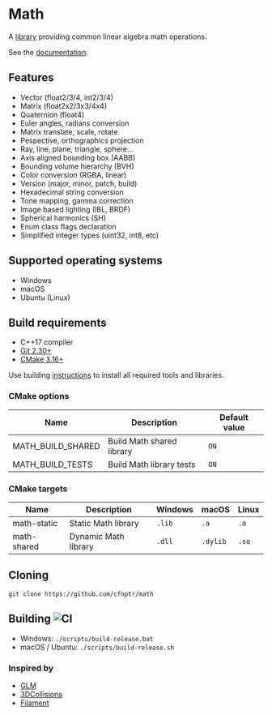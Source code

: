 # Math

A [library](https://github.com/cfnptr/math) providing common linear algebra math operations.

See the [documentation](https://cfnptr.github.io/math).

## Features

* Vector (float2/3/4, int2/3/4)
* Matrix (float2x2/3x3/4x4)
* Quaternion (float4)
* Euler angles, radians conversion
* Matrix translate, scale, rotate
* Pespective, orthographics projection
* Ray, line, plane, triangle, sphere...
* Axis aligned bounding box (AABB)
* Bounding volume hierarchy (BVH)
* Color conversion (RGBA, linear)
* Version (major, minor, patch, build)
* Hexadecimal string conversion
* Tone mapping, gamma correction
* Image based lighting (IBL, BRDF)
* Spherical harmonics (SH)
* Enum class flags declaration
* Simplified integer types (uint32, int8, etc)

## Supported operating systems

* Windows
* macOS
* Ubuntu (Linux)

## Build requirements

* C++17 compiler
* [Git 2.30+](https://git-scm.com/)
* [CMake 3.16+](https://cmake.org/)

Use building [instructions](BUILDING.md) to install all required tools and libraries.

### CMake options

| Name              | Description               | Default value |
|-------------------|---------------------------|---------------|
| MATH_BUILD_SHARED | Build Math shared library | `ON`          |
| MATH_BUILD_TESTS  | Build Math library tests  | `ON`          |

### CMake targets

| Name        | Description          | Windows | macOS    | Linux |
|-------------|----------------------|---------|----------|-------|
| math-static | Static Math library  | `.lib`  | `.a`     | `.a`  |
| math-shared | Dynamic Math library | `.dll`  | `.dylib` | `.so` |

## Cloning

```
git clone https://github.com/cfnptr/math
```

## Building ![CI](https://github.com/cfnptr/math/actions/workflows/cmake.yml/badge.svg)

* Windows: ```./scripts/build-release.bat```
* macOS / Ubuntu: ```./scripts/build-release.sh```

### Inspired by

* [GLM](https://github.com/g-truc/glm/)
* [3DCollisions](https://gdbooks.gitbooks.io/3dcollisions/content/)
* [Filament](https://github.com/google/filament/)
